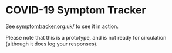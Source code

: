 # COVID-19 Symptom Tracker

See [symptomtracker.org.uk/](http://symptomtracker.org.uk/)
to see it in action.

Please note that this is a prototype, and is not ready for circulation
(although it does log your responses).

